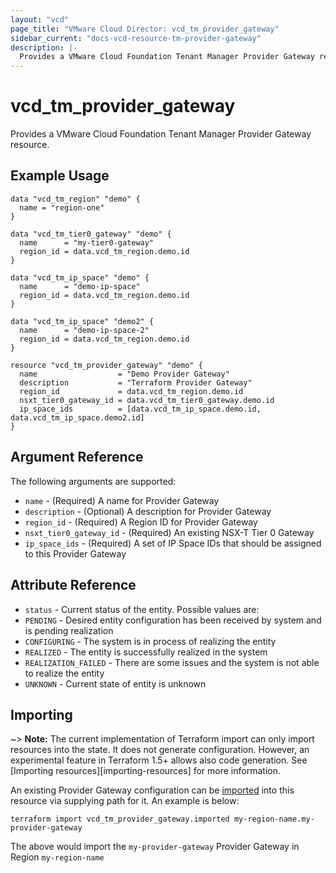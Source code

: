 ```yaml
---
layout: "vcd"
page_title: "VMware Cloud Director: vcd_tm_provider_gateway"
sidebar_current: "docs-vcd-resource-tm-provider-gateway"
description: |-
  Provides a VMware Cloud Foundation Tenant Manager Provider Gateway resource.
---
```


# vcd\_tm\_provider\_gateway

Provides a VMware Cloud Foundation Tenant Manager Provider Gateway resource.

## Example Usage

```hcl
data "vcd_tm_region" "demo" {
  name = "region-one"
}

data "vcd_tm_tier0_gateway" "demo" {
  name      = "my-tier0-gateway"
  region_id = data.vcd_tm_region.demo.id
}

data "vcd_tm_ip_space" "demo" {
  name      = "demo-ip-space"
  region_id = data.vcd_tm_region.demo.id
}

data "vcd_tm_ip_space" "demo2" {
  name      = "demo-ip-space-2"
  region_id = data.vcd_tm_region.demo.id
}

resource "vcd_tm_provider_gateway" "demo" {
  name                  = "Demo Provider Gateway"
  description           = "Terraform Provider Gateway"
  region_id             = data.vcd_tm_region.demo.id
  nsxt_tier0_gateway_id = data.vcd_tm_tier0_gateway.demo.id
  ip_space_ids          = [data.vcd_tm_ip_space.demo.id, data.vcd_tm_ip_space.demo2.id]
}
```

## Argument Reference

The following arguments are supported:

* `name` - (Required) A name for Provider Gateway
* `description` - (Optional) A description for Provider Gateway
* `region_id` - (Required) A Region ID for Provider Gateway
* `nsxt_tier0_gateway_id` - (Required) An existing NSX-T Tier 0 Gateway
* `ip_space_ids` - (Required) A set of IP Space IDs that should be assigned to this Provider Gateway

## Attribute Reference

* `status` - Current status of the entity. Possible values are:
 * `PENDING` - Desired entity configuration has been received by system and is pending realization
 * `CONFIGURING` - The system is in process of realizing the entity
 * `REALIZED` - The entity is successfully realized in the system
 * `REALIZATION_FAILED` - There are some issues and the system is not able to realize the entity
 * `UNKNOWN` - Current state of entity is unknown

## Importing

~> **Note:** The current implementation of Terraform import can only import resources into the
state. It does not generate configuration. However, an experimental feature in Terraform 1.5+ allows
also code generation. See [Importing resources][importing-resources] for more information.

An existing Provider Gateway configuration can be [imported][docs-import] into this resource via
supplying path for it. An example is below:

[docs-import]: https://www.terraform.io/docs/import/

```
terraform import vcd_tm_provider_gateway.imported my-region-name.my-provider-gateway
```

The above would import the `my-provider-gateway` Provider Gateway in Region `my-region-name`
